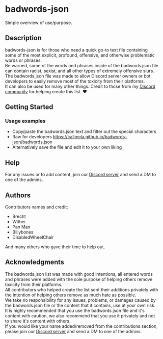 # badwords-json

Simple overview of use/purpose.

## Description

badwords-json is for those who need a quick go-to text file containing some of the most explicit, profound, offensive, and otherwise problematic words or phrases.  
Be warned, some of the words and phrases inside of the badwords.json file can contain racist, sexist, and all other types of extremely offensive slurs.  
The badwords.json file was made to allow Discord server owners or bot developers to easily remove most of the toxicity from their platforms.  
It can also be used for many other things. Credit to those from my [Discord community](https://discord.gg/FhTgqtarZJ) for helping create this list. ❤  

## Getting Started

### Usage examples

* Copy/paste the badwords.json text and filter out the special characters
* Raw for developers https://callmela.github.io/badwords-json/badwords.json
* Alternatively save the file and edit it to your own liking

## Help

For any issues or to add content, join our [Discord server](https://discord.gg/FhTgqtarZJ) and send a DM to one of the admins.

## Authors

Contributors names and credit:

* Brecht
* Wither
* Pan Man
* Billybones
* DisabledWheelChair

And many others who gave their time to help out.

## Acknowledgments

The badwords.json list was made with good intentions, all entered words and phrases were added with the sole purpose of helping others remove toxicity from their platforms.  
All contributors who helped create the list sent their additions privately with the intention of helping others remove as much hate as possible.  
We take no responsibility for any issues, problems, or damages caused by the badwords.json file or the content that it contains, use at your own risk.  
It is highly recommended that you use the badwords.json file and it's content with caution, we also recommend that you use it privately and not to share it's content with others.  
If you would like your name added/removed from the contributions section, please join our [Discord server](https://discord.gg/FhTgqtarZJ) and send a DM to one of the admins.  
